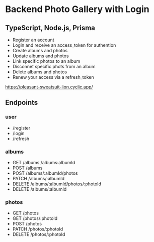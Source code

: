 # Backend Photo Gallery with Login


## TypeScript, Node.js, Prisma

- Register an account
- Login and receive an access_token for authention
- Create albums and photos
- Update albums and photos
- Link specific photos to an album
- Disconnet specific phots from an album
- Delete albums and photos
- Renew your access via a refresh_token

https://pleasant-sweatsuit-lion.cyclic.app/


## Endpoints

### user 
- /register
- /login
- /refresh

### albums
- GET /albums /albums:albumId
- POST /albums
- POST /albums/:albumId/photos
- PATCH /albums/:albumId
- DELETE /albums/:albumId/photos/:photoId
- DELETE /albums/:albumId

### photos
- GET /photos
- GET /photos/:photoId
- POST /photos
- PATCH /photos/:photoId
- DELETE /photos/:photoId


